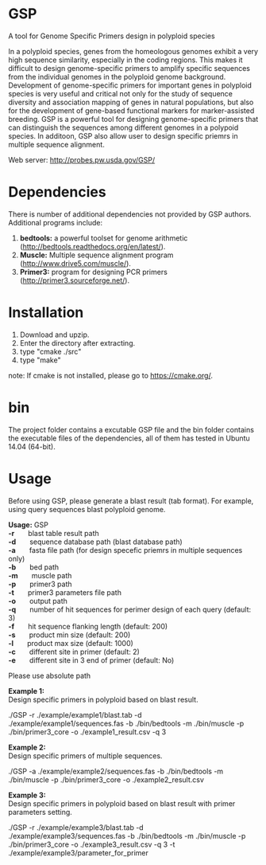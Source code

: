 # GSP
A tool for Genome Specific Primers design in polyploid species

In a polyploid species, genes from the homeologous genomes exhibit a very high sequence similarity, especially in the coding regions. This makes it difficult to design genome-specific primers to amplify specific sequences from the individual genomes in the polyploid genome background. Development of genome-specific primers for important genes in polyploid species is very useful and critical not only for the study of sequence diversity and association mapping of genes in natural populations, but also for the development of gene-based functional markers for marker-assisted breeding. GSP is a powerful tool for designing genome-specific primers that can distinguish the sequences among different genomes in a polypoid species. In additoon, GSP also allow user to design specific priemrs in multiple sequence alignment.

Web server: http://probes.pw.usda.gov/GSP/

# Dependencies
There is number of additional dependencies not provided by GSP authors. Additional programs include:  
1. <b>bedtools:</b> a powerful toolset for genome arithmetic (http://bedtools.readthedocs.org/en/latest/).  
2. <b>Muscle:</b> Multiple sequence alignment program (http://www.drive5.com/muscle/).  
3. <b>Primer3:</b> program for designing PCR primers (http://primer3.sourceforge.net/).  


# Installation
1. Download and upzip.
2. Enter the directory after extracting.
3. type "cmake ./src"
4. type "make"

note: If cmake is not installed, please go to https://cmake.org/.  

# bin
The project folder contains a excutable GSP file and the bin folder contains the executable files of the dependencies, all of them has tested in Ubuntu 14.04 (64-bit).

# Usage  
Before using GSP, please generate a blast result (tab format). For example, using query sequences blast polyploid genome.  

<b>Usage:</b> GSP  
<b>-r</b>&nbsp;&nbsp;&nbsp;&nbsp;&nbsp;&nbsp;&nbsp;blast table result path  
<b>-d</b>&nbsp;&nbsp;&nbsp;&nbsp;&nbsp;&nbsp;&nbsp;sequence database path (blast database path)  
<b>-a</b>&nbsp;&nbsp;&nbsp;&nbsp;&nbsp;&nbsp;&nbsp;fasta file path (for design specefic priemrs in multiple sequences only)  
<b>-b</b>&nbsp;&nbsp;&nbsp;&nbsp;&nbsp;&nbsp;&nbsp;bed path  
<b>-m</b>&nbsp;&nbsp;&nbsp;&nbsp;&nbsp;&nbsp;&nbsp;muscle path  
<b>-p</b>&nbsp;&nbsp;&nbsp;&nbsp;&nbsp;&nbsp;&nbsp;primer3 path  
<b>-t</b>&nbsp;&nbsp;&nbsp;&nbsp;&nbsp;&nbsp;&nbsp;primer3 parameters file path  
<b>-o</b>&nbsp;&nbsp;&nbsp;&nbsp;&nbsp;&nbsp;&nbsp;output path  
<b>-q</b>&nbsp;&nbsp;&nbsp;&nbsp;&nbsp;&nbsp;&nbsp;number of hit sequences for perimer design of each query (default: 3)  
<b>-f</b>&nbsp;&nbsp;&nbsp;&nbsp;&nbsp;&nbsp;&nbsp;hit sequence flanking length (default: 200)  
<b>-s</b>&nbsp;&nbsp;&nbsp;&nbsp;&nbsp;&nbsp;&nbsp;product min size (default: 200)  
<b>-l</b>&nbsp;&nbsp;&nbsp;&nbsp;&nbsp;&nbsp;&nbsp;product max size (default: 1000)  
<b>-c</b>&nbsp;&nbsp;&nbsp;&nbsp;&nbsp;&nbsp;&nbsp;different site in primer (default: 2)  
<b>-e</b>&nbsp;&nbsp;&nbsp;&nbsp;&nbsp;&nbsp;&nbsp;different site in 3 end of primer (default: No)  

Please use absolute path  

<b>Example 1:</b>  
Design specific primers in polyploid based on blast result.  

./GSP -r ./example/example1/blast.tab -d ./example/example1/sequences.fas -b ./bin/bedtools -m ./bin/muscle -p ./bin/primer3_core -o ./example1_result.csv -q 3  

<b>Example 2:</b>  
Design specific primers of multiple sequences.  

 ./GSP -a ./example/example2/sequences.fas -b ./bin/bedtools -m ./bin/muscle -p ./bin/primer3_core -o ./example2_result.csv  
 
 <b>Example 3:</b>  
Design specific primers in polyploid based on blast result with primer parameters setting. 

./GSP -r ./example/example3/blast.tab -d ./example/example3/sequences.fas -b ./bin/bedtools -m ./bin/muscle -p ./bin/primer3_core -o ./example3_result.csv -q 3 -t ./example/example3/parameter_for_primer  

